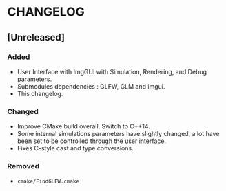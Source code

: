 # CHANGELOG

## [Unreleased]
### Added
- User Interface with ImgGUI with Simulation, Rendering, and Debug parameters.
- Submodules dependencies : GLFW, GLM and imgui.
- This changelog.

### Changed
- Improve CMake build overall. Switch to C++14.
- Some internal simulations parameters have slightly changed, a lot have been set to be controlled through the user interface.
- Fixes C-style cast and type conversions.

### Removed
- `cmake/FindGLFW.cmake`
